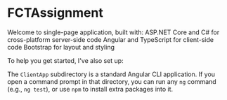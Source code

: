 # FCTAssignment
Welcome to single-page application, built with:
ASP.NET Core and C# for cross-platform server-side code
Angular and TypeScript for client-side code</li>
Bootstrap for layout and styling

To help you get started, I've also set up:

The <code>ClientApp</code> subdirectory is a standard Angular CLI application. If you open a command prompt in that directory, you can run any <code>ng</code> command (e.g., <code>ng test</code>), or use <code>npm</code> to install extra packages into it.
